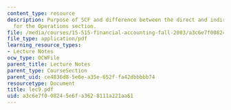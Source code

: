 ```yaml
---
content_type: resource
description: Purpose of SCF and difference between the direct and indirect methods
  for the Operations section.
file: /media/courses/15-515-financial-accounting-fall-2003/a3c6e7f008245e6fa3628111a221aa61_lec9.pdf
file_type: application/pdf
learning_resource_types:
- Lecture Notes
ocw_type: OCWFile
parent_title: Lecture Notes
parent_type: CourseSection
parent_uid: ce4836d8-5e6e-a35e-652f-fa42dbbbbb74
resourcetype: Document
title: lec9.pdf
uid: a3c6e7f0-0824-5e6f-a362-8111a221aa61
---
```


